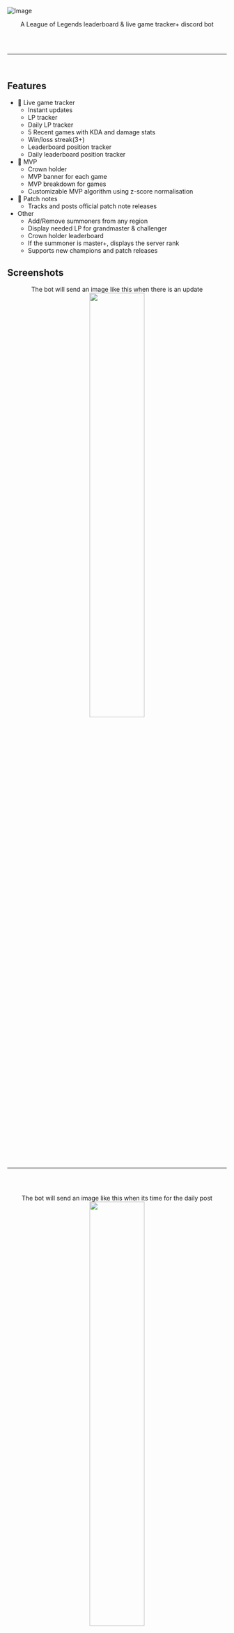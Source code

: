 ![Image](/img/banner.png)

<div align="center">
    A League of Legends leaderboard & live game tracker+ discord bot
</div>
<hr style="border-radius: 2%; margin-top: 60px; margin-bottom: 60px;" noshade="" size="20" width="100%">

## Features
-   🚀 Live game tracker
    -   Instant updates
    -   LP tracker
    -   Daily LP tracker
    -   5 Recent games with KDA and damage stats
    -   Win/loss streak(3+)
    -   Leaderboard position tracker
    -   Daily leaderboard position tracker
-   👑 MVP
    -   Crown holder
    -   MVP banner for each game
    -   MVP breakdown for games
    -   Customizable MVP algorithm using z-score normalisation
-   🧾 Patch notes
    -   Tracks and posts official patch note releases
-   Other
    -   Add/Remove summoners from any region
    -   Display needed LP for grandmaster & challenger
    -   Crown holder leaderboard
    -   If the summoner is master+, displays the server rank
    -   Supports new champions and patch releases 
## Screenshots
<div align="center">
    <div align="center">
    The bot will send an image like this when there is an update
</div>
    <img style="border-radius: 15px; display: block; margin-left: auto; margin-right: auto; margin-bottom:20px;" width="50%" src="img/Rank_list1.png"></img>
    <hr style="border-radius: 2%; margin-top: 60px; margin-bottom: 60px;" noshade="" size="20" width="100%">
        <div align="center">
    The bot will send an image like this when its time for the daily post
</div>
    <img style="border-radius: 15px; display: block; margin-left: auto; margin-right: auto; margin-bottom:20px;" width="50%" src="img/Daily_Rank_list1.png"></img>
     <hr style="border-radius: 2%; margin-top: 60px; margin-bottom: 60px;" noshade="" size="20" width="100%">
        <div align="center">
    All the available commands
</div>
    <img style="border-radius: 15px; display: block; margin-left: auto; margin-right: auto; margin-bottom:20px;" width="50%" src="img/Screenshot_1.png"></img>
     <hr style="border-radius: 2%; margin-top: 60px; margin-bottom: 60px;" noshade="" size="20" width="100%">
        <div align="center">
    Example of /add being used
</div>
    <img style="border-radius: 15px; display: block; margin-left: auto; margin-right: auto; margin-bottom:20px;" width="50%" src="img/Screenshot_2.png"></img>
     <hr style="border-radius: 2%; margin-top: 60px; margin-bottom: 60px;" noshade="" size="20" width="100%">
        <div align="center">
    Example of /mvp being used
</div>
    <img style="border-radius: 15px; display: block; margin-left: auto; margin-right: auto; margin-bottom:20px;" width="50%" src="img/Screenshot_3.png"></img>
     <hr style="border-radius: 2%; margin-top: 60px; margin-bottom: 60px;" noshade="" size="20" width="100%">
        <div align="center">
    Example of /patch being used, the bot will automatically post this when new patch notes come out, but you can manually request it
</div>
    <img style="border-radius: 15px; display: block; margin-left: auto; margin-right: auto; margin-bottom:20px;" width="50%" src="img/Screenshot_4.png"></img>
     <hr style="border-radius: 2%; margin-top: 60px; margin-bottom: 60px;" noshade="" size="20" width="100%">
        <div align="center">
    Example of /chall being used
</div>
    <img style="border-radius: 15px; display: block; margin-left: auto; margin-right: auto; margin-bottom:20px;" width="50%" src="img/Screenshot_5.png"></img>
     <hr style="border-radius: 2%; margin-top: 60px; margin-bottom: 60px;" noshade="" size="20" width="100%">
        <div align="center">
    Example of /crown being used
</div>
    <img style="border-radius: 15px; display: block; margin-left: auto; margin-right: auto; margin-bottom:20px;" width="50%" src="img/Screenshot_6.png"></img>
</div>

## Install

### Prerequisites
-   [Python](https://www.python.org/downloads/release/python-3102/)
-   RIOT API key, you have to request one from them, it's very easy to get one
-   Discord bot token
-   Preferably a system to run it 24/7 (Rasberry pi)

### Setup
- install requirements.txt
- Add your keys and config in a .env file and run main.py

### About


## Contributing

View the [contributing guidelines](CONTRIBUTING.md) for more information on how you can help out.

## License

The race is licensed under the <a href="https://creativecommons.org/licenses/by-nc-sa/4.0/deed.en">CC BY-NC-SA 4.0 License</a>.

## Errors?

-   Make an [issue](https://github.com/ScottFal/The-Race/issues)
-   Message on Discord: sc_0001


![Image](/img/footer.png)
